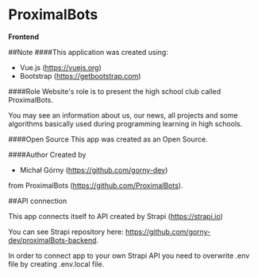 # ProximalBots
**Frontend**

##Note
####This application was created using: 
- Vue.js (https://vuejs.org)
- Bootstrap (https://getbootstrap.com)

####Role
Website's role is to present the high school club called ProximalBots. 

You may see an information about us, our news, all projects and some algorithms basically used during
programming learning in high schools.

####Open Source
This app was created as an Open Source.

####Author
Created by
- Michał Górny (https://github.com/gorny-dev)

from ProximalBots (https://github.com/ProximalBots).

##API connection

This app connects itself to API created by Strapi (https://strapi.io)

You can see Strapi repository here: https://github.com/gorny-dev/proximalBots-backend.

In order to connect app to your own Strapi API you need to overwrite .env file by creating .env.local file.



